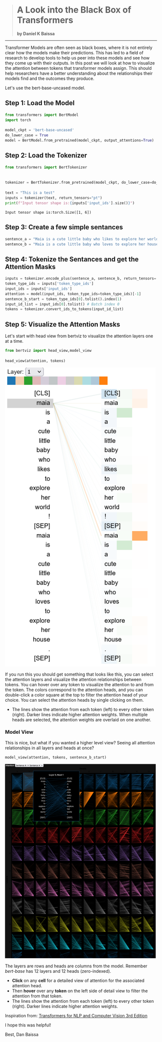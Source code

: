 ># A Look into the Black Box of Transformers
> **by Daniel K Baissa**
---
Transformer Models are often seen as black boxes, where it is not entirely clear how the models make their predictions. This has led to a field of research to develop tools to help us peer into these models and see how they come up with their outputs. In this post we will look at how to visualize the attention between tokens that transformer models assign. This should help researchers have a better understanding about the relationships their models find and the outcomes they produce.



Let's use the bert-base-uncased model.

## Step 1: Load the Model


```python
from transformers import BertModel
import torch

model_ckpt = 'bert-base-uncased'
do_lower_case = True
model = BertModel.from_pretrained(model_ckpt, output_attentions=True)
```

## Step 2: Load the Tokenizer


```python
from transformers import BertTokenizer


tokenizer = BertTokenizer.from_pretrained(model_ckpt, do_lower_case=do_lower_case)

text = "This is a test"
inputs = tokenizer(text, return_tensors="pt")
print(f"Input tensor shape is:{inputs['input_ids'].size()}")
```

    Input tensor shape is:torch.Size([1, 6])
    

## Step 3: Create a few simple sentances 


```python
sentence_a = "Maia is a cute little baby who likes to explore her world!"
sentence_b = "Maia is a cute little baby who loves to explore her house."
```

## Step 4: Tokenize the Sentances and get the Attention Masks


```python
inputs = tokenizer.encode_plus(sentence_a, sentence_b, return_tensors='pt', add_special_tokens=True)
token_type_ids = inputs['token_type_ids']
input_ids = inputs['input_ids']
attention = model(input_ids, token_type_ids=token_type_ids)[-1]
sentence_b_start = token_type_ids[0].tolist().index(1)
input_id_list = input_ids[0].tolist() # Batch index 0
tokens = tokenizer.convert_ids_to_tokens(input_id_list)
```

## Step 5: Visualize the Attention Masks

Let's start with head view from bertviz to visualize the attention layers one at a time.


```python
from bertviz import head_view,model_view

head_view(attention, tokens)
```


<div>
  <img src="bertviz.png" alt="Bertviz" width="500"/>
</div>

If you run this you should get something that looks like this, you can select the attention layers and visualize the attention relationships between tokens. You can hover over any token to visualize the attention to and from the token. The colors correspond to the attention heads, and you can double-click a color square at the top to filter the attention head of your choice. You can select the attention heads by single clicking on them. 

* The lines show the attention from each token (left) to every other token (right). Darker lines indicate higher attention weights. When multiple heads are selected, the attention weights are overlaid on one another.

### Model View
This is nice, but what if you wanted a higher level view? Seeing all attention relationships in all layers and heads at once?


```python
model_view(attention, tokens, sentence_b_start)
```

<div>
  <img src="Bird_view.png" alt="**Bertviz**" width="500"/>
</div>



The layers are rows and heads are columns from the model. Remember *bert-base* has 12 layers and 12 heads (zero-indexed).

* **Click** on any **cell** for a detailed view of attention for the associated attention head.
* Then **hover** over any **token** on the left side of detail view to filter the attention from that token.
* The lines show the attention from each token (left) to every other token (right). Darker lines indicate higher attention weights.

Inspiration from: 
[Transformers for NLP and Computer Vision 3rd Edition](https://github.com/Denis2054/Transformers-for-NLP-and-Computer-Vision-3rd-Edition/tree/main)


I hope this was helpful!

Best,
Dan Baissa
